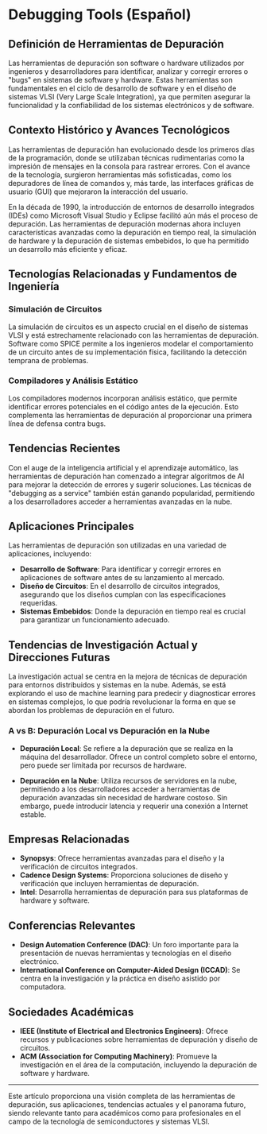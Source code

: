 # Debugging Tools (Español)

## Definición de Herramientas de Depuración

Las herramientas de depuración son software o hardware utilizados por ingenieros y desarrolladores para identificar, analizar y corregir errores o "bugs" en sistemas de software y hardware. Estas herramientas son fundamentales en el ciclo de desarrollo de software y en el diseño de sistemas VLSI (Very Large Scale Integration), ya que permiten asegurar la funcionalidad y la confiabilidad de los sistemas electrónicos y de software.

## Contexto Histórico y Avances Tecnológicos

Las herramientas de depuración han evolucionado desde los primeros días de la programación, donde se utilizaban técnicas rudimentarias como la impresión de mensajes en la consola para rastrear errores. Con el avance de la tecnología, surgieron herramientas más sofisticadas, como los depuradores de línea de comandos y, más tarde, las interfaces gráficas de usuario (GUI) que mejoraron la interacción del usuario.

En la década de 1990, la introducción de entornos de desarrollo integrados (IDEs) como Microsoft Visual Studio y Eclipse facilitó aún más el proceso de depuración. Las herramientas de depuración modernas ahora incluyen características avanzadas como la depuración en tiempo real, la simulación de hardware y la depuración de sistemas embebidos, lo que ha permitido un desarrollo más eficiente y eficaz.

## Tecnologías Relacionadas y Fundamentos de Ingeniería

### Simulación de Circuitos

La simulación de circuitos es un aspecto crucial en el diseño de sistemas VLSI y está estrechamente relacionado con las herramientas de depuración. Software como SPICE permite a los ingenieros modelar el comportamiento de un circuito antes de su implementación física, facilitando la detección temprana de problemas.

### Compiladores y Análisis Estático

Los compiladores modernos incorporan análisis estático, que permite identificar errores potenciales en el código antes de la ejecución. Esto complementa las herramientas de depuración al proporcionar una primera línea de defensa contra bugs.

## Tendencias Recientes

Con el auge de la inteligencia artificial y el aprendizaje automático, las herramientas de depuración han comenzado a integrar algoritmos de AI para mejorar la detección de errores y sugerir soluciones. Las técnicas de "debugging as a service" también están ganando popularidad, permitiendo a los desarrolladores acceder a herramientas avanzadas en la nube.

## Aplicaciones Principales

Las herramientas de depuración son utilizadas en una variedad de aplicaciones, incluyendo:

- **Desarrollo de Software**: Para identificar y corregir errores en aplicaciones de software antes de su lanzamiento al mercado.
- **Diseño de Circuitos**: En el desarrollo de circuitos integrados, asegurando que los diseños cumplan con las especificaciones requeridas.
- **Sistemas Embebidos**: Donde la depuración en tiempo real es crucial para garantizar un funcionamiento adecuado.

## Tendencias de Investigación Actual y Direcciones Futuras

La investigación actual se centra en la mejora de técnicas de depuración para entornos distribuidos y sistemas en la nube. Además, se está explorando el uso de machine learning para predecir y diagnosticar errores en sistemas complejos, lo que podría revolucionar la forma en que se abordan los problemas de depuración en el futuro.

### A vs B: Depuración Local vs Depuración en la Nube

- **Depuración Local**: Se refiere a la depuración que se realiza en la máquina del desarrollador. Ofrece un control completo sobre el entorno, pero puede ser limitada por recursos de hardware.
  
- **Depuración en la Nube**: Utiliza recursos de servidores en la nube, permitiendo a los desarrolladores acceder a herramientas de depuración avanzadas sin necesidad de hardware costoso. Sin embargo, puede introducir latencia y requerir una conexión a Internet estable.

## Empresas Relacionadas

- **Synopsys**: Ofrece herramientas avanzadas para el diseño y la verificación de circuitos integrados.
- **Cadence Design Systems**: Proporciona soluciones de diseño y verificación que incluyen herramientas de depuración.
- **Intel**: Desarrolla herramientas de depuración para sus plataformas de hardware y software.

## Conferencias Relevantes

- **Design Automation Conference (DAC)**: Un foro importante para la presentación de nuevas herramientas y tecnologías en el diseño electrónico.
- **International Conference on Computer-Aided Design (ICCAD)**: Se centra en la investigación y la práctica en diseño asistido por computadora.

## Sociedades Académicas

- **IEEE (Institute of Electrical and Electronics Engineers)**: Ofrece recursos y publicaciones sobre herramientas de depuración y diseño de circuitos.
- **ACM (Association for Computing Machinery)**: Promueve la investigación en el área de la computación, incluyendo la depuración de software y hardware.

---

Este artículo proporciona una visión completa de las herramientas de depuración, sus aplicaciones, tendencias actuales y el panorama futuro, siendo relevante tanto para académicos como para profesionales en el campo de la tecnología de semiconductores y sistemas VLSI.